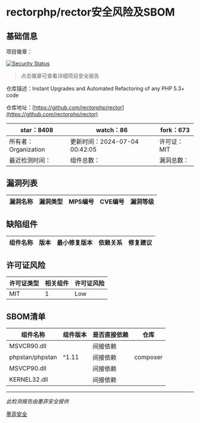 # rectorphp/rector安全风险及SBOM

## 基础信息

项目徽章：

[![Security Status](https://www.murphysec.com/platform3/v31/badge/1808573631684620288.svg)](https://www.murphysec.com/console/report/1692966373700816896/1808573631684620288)

> 点击徽章可查看详细项目安全报告

仓库描述：Instant Upgrades and Automated Refactoring of any PHP 5.3+ code

仓库地址：[https://github.com/rectorphp/rector](https://github.com/rectorphp/rector)

| star：8408 | watch：86 | fork：673 |
| ----------- | -------------- | ------------ |
| 所有者：Organization | 更新时间：2024-07-04 00:42:05 | 许可证：MIT |
| 最近检测时间： | 组件总数： | 漏洞总数： |




## 漏洞列表

| 漏洞名称 | 漏洞类型 | MPS编号 | CVE编号 | 漏洞等级 |
| ------- | ------ | ------- | ------ | ----- |





## 缺陷组件

| 组件名称 | 版本 | 最小修复版本 | 依赖关系 | 修复建议 |
| -------- | ---- | ------------ | -------- | -------- |





## 许可证风险

| 许可证类型 | 相关组件 | 许可证风险 |
| ---------- | -------- | ---------- |
|MIT|1|Low|




## SBOM清单

| 组件名称 | 组件版本 | 是否直接依赖 | 仓库 |
| -------- | -------- | ------------ | ---- |
|MSVCR90.dll||间接依赖||
|phpstan/phpstan|^1.11|间接依赖|composer|
|MSVCP90.dll||间接依赖||
|KERNEL32.dll||间接依赖||


------

*此检测报告由墨菲安全提供*

[墨菲安全](www.murphysec.com)